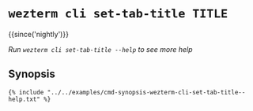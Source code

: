 # `wezterm cli set-tab-title TITLE`

{{since('nightly')}}

*Run `wezterm cli set-tab-title --help` to see more help*

## Synopsis

```console
{% include "../../examples/cmd-synopsis-wezterm-cli-set-tab-title--help.txt" %}
```
